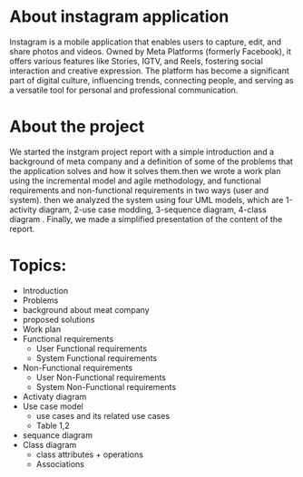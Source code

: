 # About instagram application
Instagram is a mobile application that enables users to capture, edit, and share photos and videos. Owned by Meta Platforms (formerly Facebook), it offers various
features like Stories, IGTV, and Reels, fostering social interaction and creative expression. The platform has become a significant part of digital culture,
influencing trends, connecting people, and serving as a versatile tool for personal and professional communication.

# About the project
We started the instgram project report with a simple introduction and a background of meta company and a definition of some of the problems
that the application solves and how it solves them.then we wrote a work plan using the incremental model and agile methodology,
and functional requirements and non-functional requirements in two ways (user and system).
then we analyzed the system using four UML models, which are 1-activity diagram, 2-use case modding, 3-sequence diagram, 4-class diagram .
Finally, we made a simplified presentation of the content of the report.

# Topics:
* Introduction
* Problems
* background about meat company
* proposed solutions
* Work plan
* Functional requirements
   - User Functional requirements
   - System Functional requirements
* Non-Functional requirements
   - User Non-Functional requirements
   - System Non-Functional requirements
* Activaty diagram
* Use case model
   - use cases and its related use cases
   - Table 1,2
* sequance diagram
* Class diagram
   - class attributes + operations
   - Associations
